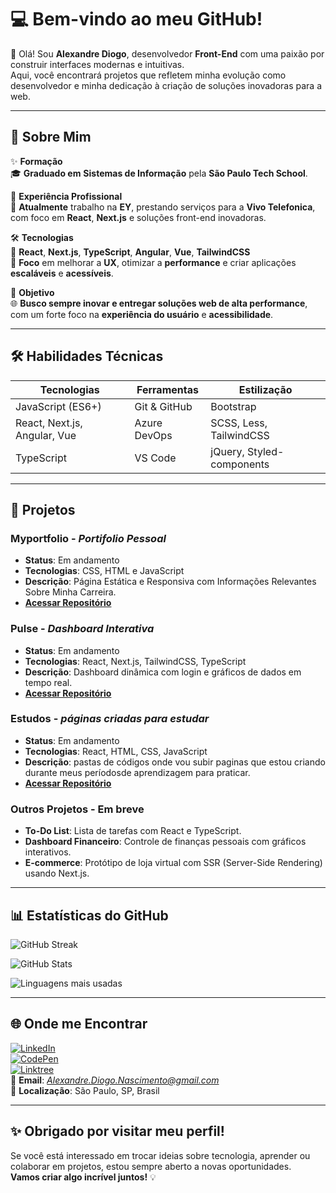 # 💻 **Bem-vindo ao meu GitHub!**

🎉 Olá! Sou **Alexandre Diogo**, desenvolvedor **Front-End** com uma paixão por construir interfaces modernas e intuitivas.  
Aqui, você encontrará projetos que refletem minha evolução como desenvolvedor e minha dedicação à criação de soluções inovadoras para a web.

---

## 🚀 **Sobre Mim**

✨ **Formação**  
🎓 **Graduado em** **Sistemas de Informação** pela **São Paulo Tech School**.

💼 **Experiência Profissional**  
🚀 **Atualmente** trabalho na **EY**, prestando serviços para a **Vivo Telefonica**, com foco em **React**, **Next.js** e soluções front-end inovadoras.

🛠️ **Tecnologias**  
🔧 **React**, **Next.js**, **TypeScript**, **Angular**, **Vue**, **TailwindCSS**  
🎯 **Foco** em melhorar a **UX**, otimizar a **performance** e criar aplicações **escaláveis** e **acessíveis**.

🥇 **Objetivo**  
🌐 **Busco sempre inovar e entregar soluções web de alta performance**, com um forte foco na **experiência do usuário** e **acessibilidade**.

---

## 🛠️ **Habilidades Técnicas**

| **Tecnologias**        | **Ferramentas**       | **Estilização**            |
|------------------------|-----------------------|----------------------------|
| JavaScript (ES6+)       | Git & GitHub          | Bootstrap                  |
| React, Next.js, Angular, Vue | Azure DevOps        | SCSS, Less, TailwindCSS     |
| TypeScript              | VS Code               | jQuery, Styled-components   |

---

## 📂 **Projetos**

### **Myportfolio** - *Portifolio Pessoal*
- **Status**: Em andamento  
- **Tecnologias**: CSS, HTML e JavaScript 
- **Descrição**: Página Estática e Responsiva com Informações Relevantes Sobre Minha Carreira.  
- **[Acessar Repositório](https://github.com/NasckDev/Myportfolio)**

### **Pulse** - *Dashboard Interativa*
- **Status**: Em andamento  
- **Tecnologias**: React, Next.js, TailwindCSS, TypeScript  
- **Descrição**: Dashboard dinâmica com login e gráficos de dados em tempo real.  
- **[Acessar Repositório](https://github.com/NasckDev/Pulse)**
  
### **Estudos** - *páginas criadas para estudar*
- **Status**: Em andamento  
- **Tecnologias**: React, HTML, CSS, JavaScript
- **Descrição**: pastas de códigos onde vou subir paginas que estou criando durante meus períodosde aprendizagem para praticar.  
- **[Acessar Repositório](https://github.com/NasckDev/Estudos)**

### **Outros Projetos - Em breve**
- **To-Do List**: Lista de tarefas com React e TypeScript.  
- **Dashboard Financeiro**: Controle de finanças pessoais com gráficos interativos.  
- **E-commerce**: Protótipo de loja virtual com SSR (Server-Side Rendering) usando Next.js.

---

## 📊 **Estatísticas do GitHub**

![GitHub Streak](https://github-readme-streak-stats.herokuapp.com/?user=NasckDev&theme=radical)

![GitHub Stats](https://github-readme-stats.vercel.app/api?username=NasckDev&show_icons=true&theme=radical)

![Linguagens mais usadas](https://github-readme-stats.vercel.app/api/top-langs/?username=NasckDev&layout=compact&theme=radical)

---

## 🌐 **Onde me Encontrar**

[![LinkedIn](https://img.shields.io/badge/-LinkedIn-blue?style=flat-square&logo=Linkedin&logoColor=white)](https://www.linkedin.com/in/alexandre-diogo-nascimento/)  
[![CodePen](https://img.shields.io/badge/-CodePen-black?style=flat-square&logo=CodePen&logoColor=white)](https://codepen.io/Alexandre-Diogo)  
[![Linktree](https://img.shields.io/badge/-Linktree-green?style=flat-square&logo=Linktree&logoColor=white)](https://linktr.ee/AleNasckDi)  
📩 **Email**: *Alexandre.Diogo.Nascimento@gmail.com*  
📍 **Localização**: São Paulo, SP, Brasil  

---

## ✨ **Obrigado por visitar meu perfil!**

Se você está interessado em trocar ideias sobre tecnologia, aprender ou colaborar em projetos, estou sempre aberto a novas oportunidades.  
**Vamos criar algo incrível juntos!** 💡
